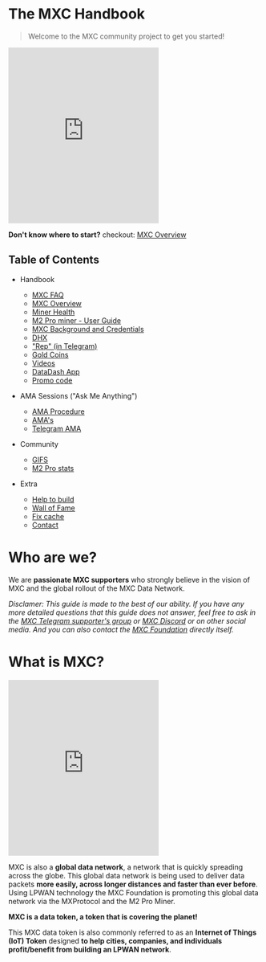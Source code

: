 # The MXC Handbook

> Welcome to the MXC community project to get you started!

<iframe height="350" src="https://www.youtube.com/embed/sLjdkI5KRQo?start=73" title="Mxchandbook mention" frameborder="0" allow="accelerometer; autoplay; clipboard-write; encrypted-media; gyroscope; picture-in-picture" allowfullscreen></iframe>

**Don't know where to start?** checkout: [MXC Overview](MDFiles/Handbook/handbook.md)   

## Table of Contents
- Handbook   
    - [MXC FAQ](MDFiles/Handbook/M2_FAQ.md)
    - [MXC Overview](MDFiles/Handbook/handbook.md) 
    - [Miner Health](MDFiles/Handbook/miner_health.md)
    - [M2 Pro miner - User Guide](MDFiles/Handbook/manual.md)
    - [MXC Background and Credentials](MDFiles/Handbook/anti_fud.md)
    - [DHX](MDFiles/Handbook/DHX.md)
    - ["Rep" (in Telegram)](MDFiles/Handbook/Rep.md)
    - [Gold Coins](MDFiles/Handbook/goldcoins.md)
    - [Videos](MDFiles/Handbook/videos.md)
    - [DataDash App](MDFiles/Handbook/dd.md)
    - [Promo code](MDFiles/Handbook/promocode.md)

- AMA Sessions ("Ask Me Anything")
    - [AMA Procedure](MDFiles/AMA/AMA_Procedure.md)
    - [AMA's](MDFiles/AMA/AMA.md)
    - [Telegram AMA](MDFiles/AMA/TelegramAMA1.md)

- Community
    - [GIFS](MDFiles/WallOfFame/gifs.md)
    - [M2 Pro stats](MDFiles/WallOfFame/m2prostats.md)

- Extra
    - [Help to build](MDFiles/Contact/contact.md)
    - [Wall of Fame](MDFiles/WallOfFame/main.md)
    - [Fix cache](MDFiles/Contact/cache.md)
    - [Contact](https://t.me/Dutchdev)

# Who are we?
We are **passionate MXC supporters** who strongly believe in the vision of MXC and the global rollout of the MXC Data Network. 

<i>Disclamer:
This guide is made to the best of our ability. If you have any more detailed questions that this guide does not answer, feel free to ask in the [MXC Telegram supporter's group](https://t.me/mxcfoundation) or [MXC Discord](https://mxc.news/mxcdiscord) or on other social media. And you can also contact the [MXC Foundation](https://www.mxc.org/) directly itself. </i>

# What is MXC?
<!-- <div class="coinmarketcap-currency-widget" data-currencyid="3628" data-base="EUR" data-secondary="USD" data-ticker="true" data-rank="true" data-marketcap="true" data-volume="true" data-statsticker="true" data-stats="USD"></div> -->

<script src="https://widgets.coingecko.com/coingecko-coin-ticker-widget.js"></script>
<coingecko-coin-ticker-widget  coin-id="mxc" currency="usd" locale="en"></coingecko-coin-ticker-widget>

<!-- <script type="text/javascript" src="https://files.coinmarketcap.com/static/widget/currency.js"></script> -->

<iframe height="350" src="https://www.youtube.com/embed/7TYA6awG0j4" title="MXC coin explained" frameborder="0" allow="accelerometer; autoplay; clipboard-write; encrypted-media; gyroscope; picture-in-picture" allowfullscreen></iframe>

MXC is also a **global data network**, a network that is quickly spreading across the globe. This global data network is being used to deliver data packets **more easily, across longer distances and faster than ever before**. Using LPWAN technology the MXC Foundation is promoting this global data network via the MXProtocol and the M2 Pro Miner. 

**MXC is a data token, a token that is covering the planet!**


This MXC data token is also commonly referred to as an **Internet of Things (IoT) Token** designed **to help cities, companies, and individuals profit/benefit from building an LPWAN network**.

